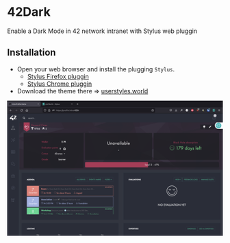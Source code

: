 # 42Dark
Enable a Dark Mode in 42 network intranet with Stylus web pluggin

## Installation
- Open your web browser and install the plugging ``Stylus``.
  - [Stylus Firefox pluggin](https://addons.mozilla.org/fr/firefox/addon/styl-us/?utm_source=addons.mozilla.org&utm_medium=referral&utm_content=search)
  - [Stylus Chrome pluggin](https://chrome.google.com/webstore/detail/stylus/clngdbkpkpeebahjckkjfobafhncgmne)
- Download the theme there => [userstyles.world](https://userstyles.world/style/2250/42dark)

![42Dark](./doc/img/screen.png)

